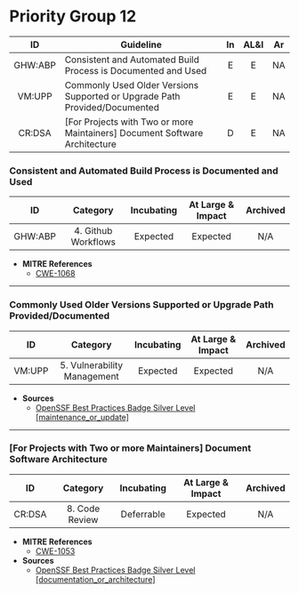 # Priority Group 12

| ID  | Guideline | In | AL&I | Ar |
| :-: | - | :-: | :-: | :-: |
| GHW:ABP | Consistent and Automated Build Process is Documented and Used | E | E | NA |
| VM:UPP | Commonly Used Older Versions Supported or Upgrade Path Provided/Documented | E | E | NA |
| CR:DSA | [For Projects with Two or more Maintainers] Document Software Architecture | D | E | NA |

### Consistent and Automated Build Process is Documented and Used

| ID | Category | Incubating | At Large & Impact | Archived |
| :-: | :-: | :-: | :-: | :-: |
| GHW:ABP | 4. Github Workflows | Expected | Expected | N/A |

* **MITRE References**
    * [CWE-1068](https://cwe.mitre.org/data/definitions/1068.html)

---

### Commonly Used Older Versions Supported or Upgrade Path Provided/Documented

| ID | Category | Incubating | At Large & Impact | Archived |
| :-: | :-: | :-: | :-: | :-: |
| VM:UPP | 5. Vulnerability Management | Expected | Expected | N/A |

* **Sources**
    * [OpenSSF Best Practices Badge Silver Level [maintenance_or_update]](https://www.bestpractices.dev/en/criteria?details=true&rationale=true#1.maintenance_or_update)
   
---

### [For Projects with Two or more Maintainers] Document Software Architecture

| ID | Category | Incubating | At Large & Impact | Archived |
| :-: | :-: | :-: | :-: | :-: |
| CR:DSA | 8. Code Review | Deferrable | Expected | N/A |

* **MITRE References**
    * [CWE-1053](https://cwe.mitre.org/data/definitions/1053.html)
* **Sources**
    * [OpenSSF Best Practices Badge Silver Level [documentation_or_architecture]](https://www.bestpractices.dev/en/criteria?details=true&rationale=true#1.documentation_architecture)
